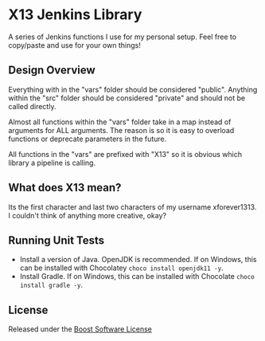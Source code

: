 X13 Jenkins Library
======================

A series of Jenkins functions I use for my personal setup.  Feel free to copy/paste and use for your own things!

Design Overview
--------

Everything with in the "vars" folder should be considered "public".  Anything within the "src" folder should be considered "private" and should not be called directly.

Almost all functions within the "vars" folder take in a map instead of arguments for ALL arguments.  The reason is so it is easy to overload functions or deprecate parameters in the future.

All functions in the "vars" are prefixed with "X13" so it is obvious which library a pipeline is calling.

What does X13 mean?
--------

Its the first character and last two characters of my username xforever1313.  I couldn't think of anything more creative, okay?

Running Unit Tests
--------
* Install a version of Java.  OpenJDK is recommended.  If on Windows, this can be installed with Chocolatey ```choco install openjdk11 -y```.
* Install Gradle.  If on Windows, this can be installed with Chocolate ```choco install gradle -y```.


License
--------

Released under the [Boost Software License](https://www.boost.org/users/license.html)

